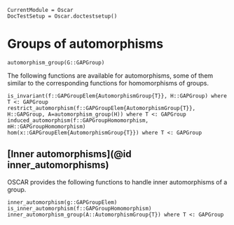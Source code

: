 ```@meta
CurrentModule = Oscar
DocTestSetup = Oscar.doctestsetup()
```

# Groups of automorphisms

```@docs
automorphism_group(G::GAPGroup)
```

The following functions are available for automorphisms, some of them similar to the corresponding functions for homomorphisms of groups.
```@docs
is_invariant(f::GAPGroupElem{AutomorphismGroup{T}}, H::GAPGroup) where T <: GAPGroup
restrict_automorphism(f::GAPGroupElem{AutomorphismGroup{T}}, H::GAPGroup, A=automorphism_group(H)) where T <: GAPGroup
induced_automorphism(f::GAPGroupHomomorphism, mH::GAPGroupHomomorphism)
hom(x::GAPGroupElem{AutomorphismGroup{T}}) where T <: GAPGroup
```

## [Inner automorphisms](@id inner_automorphisms)

OSCAR provides the following functions to handle inner automorphisms of a group.
```@docs
inner_automorphism(g::GAPGroupElem)
is_inner_automorphism(f::GAPGroupHomomorphism)
inner_automorphism_group(A::AutomorphismGroup{T}) where T <: GAPGroup
```
